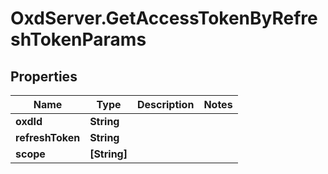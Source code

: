 # OxdServer.GetAccessTokenByRefreshTokenParams

## Properties
Name | Type | Description | Notes
------------ | ------------- | ------------- | -------------
**oxdId** | **String** |  | 
**refreshToken** | **String** |  | 
**scope** | **[String]** |  | 


